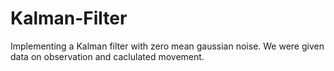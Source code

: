 # Kalman-Filter
Implementing a Kalman filter with zero mean gaussian noise. We were given data on observation and caclulated movement.

